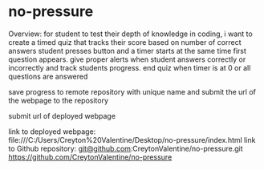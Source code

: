 # no-pressure

Overview:
for student to test their depth of knowledge in coding, i want to create a timed quiz that tracks their score based on number of correct answers
student presses button and a timer starts at the same time first question appears.
give proper alerts when student answers correctly or incorrectly and track students progress.
end quiz when timer is at 0 or all questions are answered

save progress to remote repository with unique name and submit the url of the webpage to the repository

submit url of deployed webpage

link to deployed webpage: file:///C:/Users/Creyton%20Valentine/Desktop/no-pressure/index.html
link to Github repository: git@github.com:CreytonValentine/no-pressure.git
                           https://github.com/CreytonValentine/no-pressure

